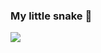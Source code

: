 ### My little snake 🐍

<img src="https://github.com/EqualAustra/Snake/blob/output/github-contribution-grid-snake.sv">
<!--
**EqualAustra/EqualAustra** is a ✨ _special_ ✨ repository because its `README.md` (this file) appears on your GitHub profile.


-->
